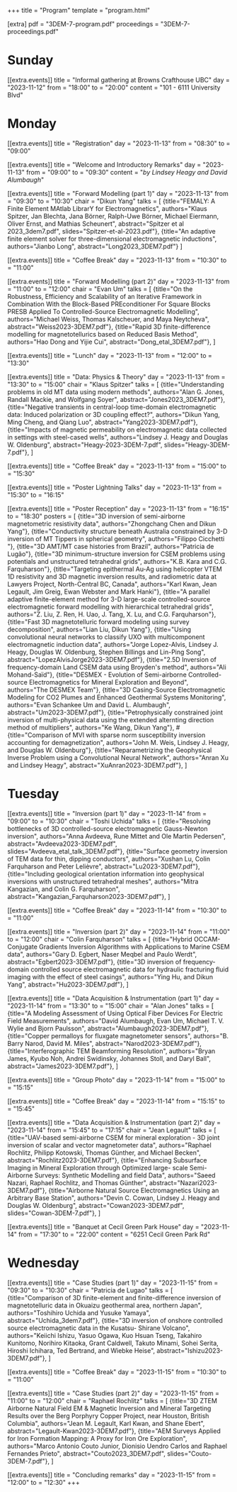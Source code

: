 +++
title = "Program"
template = "program.html"

[extra]
pdf = "3DEM-7-program.pdf"
proceedings = "3DEM-7-proceedings.pdf"

# Sunday
[[extra.events]]
title = "Informal gathering at Browns Crafthouse UBC"
day = "2023-11-12"
from = "18:00"
to = "20:00"
content = "101 - 6111 University Blvd"


# Monday
[[extra.events]]
title = "Registration"
day = "2023-11-13"
from = "08:30"
to = "09:00"

[[extra.events]]
title = "Welcome and Introductory Remarks"
day = "2023-11-13"
from = "09:00"
to = "09:30"
content = "_by Lindsey Heagy and David Alumbaugh_"

[[extra.events]]
title = "Forward Modelling (part 1)"
day = "2023-11-13"
from = "09:30"
to = "10:30"
chair = "Dikun Yang"
talks = [
    {title="FEMALY: A Finite Element MAtlab LibrarY for Electromagnetics", authors="Klaus Spitzer, Jan Blechta, Jana Börner, Ralph-Uwe Börner, Michael Eiermann, Oliver Ernst, and Mathias Scheunert", abstract="Spitzer et al 2023_3dem7.pdf", slides="Spitzer-et-al-2023.pdf"},
    {title="An adaptive finite element solver for three-dimensional electromagnetic inductions", authors="Jianbo Long", abstract="Long2023_3DEM7.pdf"}
]

[[extra.events]]
title = "Coffee Break"
day = "2023-11-13"
from = "10:30"
to = "11:00"

[[extra.events]]
title = "Forward Modelling (part 2)"
day = "2023-11-13"
from = "11:00"
to = "12:00"
chair = "Evan Um"
talks = [
    {title="On the Robustness, Efficiency and Scalability of an Iterative Framework in Combination With the Block-Based PREconditioner For Square Blocks PRESB Applied To Controlled-Source Electromagnetic Modelling", authors="Michael Weiss, Thomas Kalscheuer, and Maya Neytcheva", abstract="Weiss2023-3DEM7.pdf"},
    {title="Rapid 3D finite-difference modelling for magnetotellurics based on Reduced Basis Method", authors="Hao Dong and Yijie Cui", abstract="Dong_etal_3DEM7.pdf"},
]

[[extra.events]]
title = "Lunch"
day = "2023-11-13"
from = "12:00"
to = "13:30"

[[extra.events]]
title = "Data: Physics & Theory"
day = "2023-11-13"
from = "13:30"
to = "15:00"
chair = "Klaus Spitzer"
talks = [
    {title="Understanding problems in old MT data using modern methods", authors="Alan G. Jones, Randall Mackie, and Wolfgang Soyer", abstract="Jones2023_3DEM7.pdf"},
    {title="Negative transients in central-loop time-domain electromagnetic data: Induced polarization or 3D coupling effect?", authors="Dikun Yang, Ming Cheng, and Qiang Luo", abstract="Yang2023-3DEM7.pdf"},
    {title="Impacts of magnetic permeability on electromagnetic data collected in settings with steel-cased wells", authors="Lindsey J. Heagy and Douglas W. Oldenburg", abstract="Heagy-2023-3DEM-7.pdf", slides="Heagy-3DEM-7.pdf"},
]

[[extra.events]]
title = "Coffee Break"
day = "2023-11-13"
from = "15:00"
to = "15:30"

[[extra.events]]
title = "Poster Lightning Talks"
day = "2023-11-13"
from = "15:30"
to = "16:15"

[[extra.events]]
title = "Poster Reception"
day = "2023-11-13"
from = "16:15"
to = "18:30"
posters = [
    {title="3D inversion of semi-airborne magnetometric resistivity data", authors="Zhongchang Chen and Dikun Yang"},
    {title="Conductivity structure beneath Australia constrained by 3-D inversion of MT Tippers in spherical geometry", authors="Filippo Cicchetti "},
    {title="3D AMT/MT case histories from Brazil", authors="Patricia de Lugão"},
    {title="3D minimum-structure inversion for CSEM problems using potentials and unstructured tetrahedral grids", authors="K.B. Kara and C.G. Farquharson"},
    {title="Targeting epithermal Au-Ag using helicopter VTEM 1D resistivity and 3D magnetic inversion results, and radiometric data at Lawyers Project, North-Central BC, Canada", authors="Karl Kwan, Jean Legault, Jim Greig, Ewan Webster and Mark Hanki"},
    {title="A parallel adaptive finite-element method for 3-D large-scale controlled-source electromagnetic forward modelling with hierarchical tetrahedral grids", authors="Z. Liu, Z. Ren, H. Uao, J. Tang, X. Lu, and C.G. Farquharson"},
    {title="Fast 3D magnetotelluric forward modeling using survey decomposition", authors="Lian Liu, Dikun Yang"},
    {title="Using convolutional neural networks to classify UXO with multicomponent electromagnetic induction data", authors="Jorge Lopez-Alvis, Lindsey J. Heagy, Douglas W. Oldenburg, Stephen Billings and Lin-Ping Song", abstract="LopezAlvisJorge2023-3DEM7.pdf"},
    {title="2.5D Inversion of frequency-domain Land CSEM data using Broyden's method", authors="Ali Mohand-Saïd"},
    {title="DESMEX - Evolution of Semi-airborne Controlled-source Electromagnetics for Mineral Exploration and Beyond", authors="The DESMEX Team"},
    {title="3D Casing-Source Electromagnetic Modeling for CO2 Plumes and Enhanced Geothermal Systems Monitoring", authors="Evan Schankee Um and David L. Alumbaugh", abstract="Um2023-3DEM7.pdf"},
    {title="Petrophysically constrained joint inversion of multi-physical data using the extended alternting direction method of multipliers", authors="Ke Wang, Dikun Yang"},
    # {title="Comparison of MVI with sparse norm susceptibility inversion accounting for demagnetization", authors="John M. Weis, Lindsey J. Heagy, and Douglas W. Oldenburg"},
    {title="Reparametrizing the Geophysical Inverse Problem using a Convolutional Neural Network", authors="Anran Xu and Lindsey Heagy", abstract="XuAnran2023-3DEM7.pdf"},
]

# Tuesday

[[extra.events]]
title = "Inversion (part 1)"
day = "2023-11-14"
from = "09:00"
to = "10:30"
chair = "Toshi Uchida"
talks = [
    {title="Resolving bottlenecks of 3D controlled-source electromagnetic Gauss-Newton inversion", authors="Anna Avdeeva, Rune Mittet and Ole Martin Pedersen", abstract="Avdeeva2023-3DEM7.pdf", slides="Avdeeva_etal_talk_3DEM7.pdf"},
    {title="Surface geometry inversion of TEM data for thin, dipping conductors", authors="Xushan Lu, Colin Farquharson and Peter Lelièvre", abstract="Lu2023-3DEM7.pdf"},
    {title="Including geological orientation information into geophysical inversions with unstructured tetrahedral meshes", authors="Mitra Kangazian, and Colin G. Farquharson", abstract="Kangazian_Farquharson2023-3DEM7.pdf"},
]

[[extra.events]]
title = "Coffee Break"
day = "2023-11-14"
from = "10:30"
to = "11:00"

[[extra.events]]
title = "Inversion (part 2)"
day = "2023-11-14"
from = "11:00"
to = "12:00"
chair = "Colin Farquharson"
talks = [
    {title="Hybrid OCCAM-Conjugate Gradients Inversion Algorithms with Applications to Marine CSEM data", authors="Gary D. Egbert, Naser Meqbel and Paulo Werdt", abstract="Egbert2023-3DEM7.pdf"},
    {title="3D inversion of frequency-domain controlled source electromagnetic data for hydraulic fracturing fluid imaging with the effect of steel casings", authors="Ying Hu, and Dikun Yang", abstract="Hu2023-3DEM7.pdf"},
]

[[extra.events]]
title = "Data Acquisition & Instrumentation (part 1)"
day = "2023-11-14"
from = "13:30"
to = "15:00"
chair = "Alan Jones"
talks = [
    {title="A Modeling Assessment of Using Optical Fiber Devices For Electric Field Measurements", authors="David Alumbaugh, Evan Um, Michael T. V. Wylie and Bjorn Paulsson", abstract="Alumbaugh2023-3DEM7.pdf"},
    {title="Copper permalloys for fluxgate magnetometer sensors", authors="B. Barry Narod, David M. Miles", abstract="Narod2023-3DEM7.pdf"},
    {title="Interferographic TEM Beamforming Resolution", authors="Bryan James, Kyubo Noh, Andrei Swidinsky, Johannes Stoll, and Daryl Ball", abstract="James2023-3DEM7.pdf"},
]

[[extra.events]]
title = "Group Photo"
day = "2023-11-14"
from = "15:00"
to = "15:15"

[[extra.events]]
title = "Coffee Break"
day = "2023-11-14"
from = "15:15"
to = "15:45"

[[extra.events]]
title = "Data Acquisition & Instrumentation (part 2)"
day = "2023-11-14"
from = "15:45"
to = "17:15"
chair = "Jean Legault"
talks = [
    {title="UAV-based semi-airborne CSEM for mineral exploration - 3D joint inversion of scalar and vector magnetometer data", authors="Raphael Rochlitz, Philipp Kotowski, Thomas Günther, and Michael Becken", abstract="Rochlitz2023-3DEM7.pdf"},
    {title="Enhancing Subsurface Imaging in Mineral Exploration through Optimized large- scale Semi-Airborne Surveys: Synthetic Modelling and field Data", authors="Saeed Nazari, Raphael Rochlitz, and Thomas Günther", abstract="Nazari2023-3DEM7.pdf"},
    {title="Airborne Natural Source Electromagnetics Using an Arbitrary Base Station", authors="Devin C. Cowan, Lindsey J. Heagy and Douglas W. Oldenburg", abstract="Cowan2023-3DEM7.pdf", slides="Cowan-3DEM-7.pdf"},
]

[[extra.events]]
title = "Banquet at Cecil Green Park House"
day = "2023-11-14"
from = "17:30"
to = "22:00"
content = "6251 Cecil Green Park Rd"

# Wednesday
[[extra.events]]
title = "Case Studies (part 1)"
day = "2023-11-15"
from = "09:30"
to = "10:30"
chair = "Patricia de Lugao"
talks = [
    {title="Comparison of 3D finite-element and finite-difference inversion of magnetotelluric data in Okuaizu geothermal area, northern Japan", authors="Toshihiro Uchida and Yusuke Yamaya", abstract="Uchida_3dem7.pdf"},
    {title="3D inversion of onshore controlled source electromagnetic data in the Kusatsu- Shirane Volcano", authors="Keiichi Ishizu, Yasuo Ogawa, Kuo Hsuan Tseng, Takahiro Kunitomo, Norihiro Kitaoka, Grant Caldwell, Takuto Minami, Sohei Serita, Hiroshi Ichihara, Ted Bertrand, and Wiebke Heise", abstract="Ishizu2023-3DEM7.pdf"},
]

[[extra.events]]
title = "Coffee Break"
day = "2023-11-15"
from = "10:30"
to = "11:00"

[[extra.events]]
title = "Case Studies (part 2)"
day = "2023-11-15"
from = "11:00"
to = "12:00"
chair = "Raphael Rochlitz"
talks = [
    {title="3D ZTEM Airborne Natural Field EM & Magnetic Inversion and Mineral Targeting Results over the Berg Porphyry Copper Project, near Houston, British Columbia", authors="Jean M. Legault, Karl Kwan, and Shane Ebert", abstract="Legault-Kwan2023-3DEM7.pdf"},
    {title="AEM Surveys Applied for Iron Formation Mapping: A Proxy for Iron Ore Exploration", authors="Marco Antonio Couto Junior, Dionisio Uendro Carlos and Raphael Fernandes Prieto", abstract="Couto2023_3DEM7.pdf", slides="Couto-3DEM-7.pdf"},
]

[[extra.events]]
title = "Concluding remarks"
day = "2023-11-15"
from = "12:00"
to = "12:30"
+++

